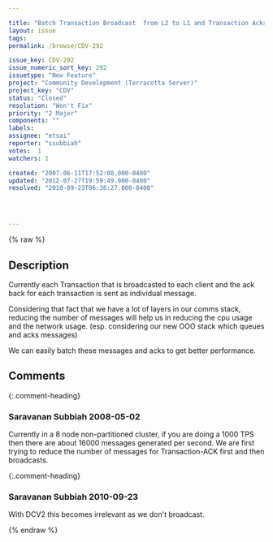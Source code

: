 ```yaml
---

title: "Batch Transaction Broadcast  from L2 to L1 and Transaction Acks from L1s to L2 to reduce the number of messages."
layout: issue
tags: 
permalink: /browse/CDV-292

issue_key: CDV-292
issue_numeric_sort_key: 292
issuetype: "New Feature"
project: "Community Development (Terracotta Server)"
project_key: "CDV"
status: "Closed"
resolution: "Won't Fix"
priority: "2 Major"
components: ""
labels: 
assignee: "etsai"
reporter: "ssubbiah"
votes:  1
watchers: 1

created: "2007-06-11T17:52:08.000-0400"
updated: "2012-07-27T19:59:49.000-0400"
resolved: "2010-09-23T06:36:27.000-0400"




---
```


{% raw %}

## Description

<div markdown="1" class="description">

Currently each Transaction that is broadcasted to each client and the ack  back for each transaction is sent as individual message. 

Considering that fact that we have a lot of layers in our comms stack, reducing the number of messages will help us in reducing the cpu usage and the network usage. (esp. considering our new OOO stack which queues and acks messages)

We can easily batch these messages and acks to get better performance.

</div>

## Comments


{:.comment-heading}
### **Saravanan Subbiah** <span class="date">2008-05-02</span>

<div markdown="1" class="comment">

Currently in a 8 node non-partitioned cluster, if you are doing a 1000 TPS then there are about 16000 messages generated per second. We are first trying to reduce the number of messages for Transaction-ACK first and then broadcasts.

</div>


{:.comment-heading}
### **Saravanan Subbiah** <span class="date">2010-09-23</span>

<div markdown="1" class="comment">

With DCV2 this becomes irrelevant as we don't broadcast. 

</div>



{% endraw %}
